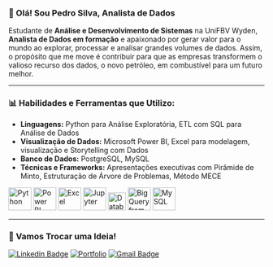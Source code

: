 ### 👋 Olá! Sou Pedro Silva, Analista de Dados

Estudante de **Análise e Desenvolvimento de Sistemas** na UniFBV Wyden, **Analista de Dados em formação** e apaixonado por gerar valor para o mundo ao explorar, processar e analisar grandes volumes de dados. Assim, o propósito que me move é contribuir para que as empresas transformem o valioso recurso dos dados, o novo petróleo, em combustível para um futuro melhor. 

---

### 📊 Habilidades e Ferramentas que Utilizo:

- **Linguagens:** Python para Análise Exploratória, ETL com SQL para Análise de Dados
- **Visualização de Dados:** Microsoft Power BI, Excel para modelagem, visualização e Storytelling com Dados
- **Banco de Dados:** PostgreSQL, MySQL
- **Técnicas e Frameworks:** Apresentações executivas com Pirâmide de Minto, Estruturação de Árvore de Problemas, Método MECE

<img src="https://github.com/user-attachments/assets/1120ee63-71cd-49eb-b315-4c41ddc091d3" alt="Python" width="45"/>
<img src="https://github.com/user-attachments/assets/ac05eac4-e384-40eb-a261-f8b8efeeabc8" alt="Power BI" width="45"/>
<img src="https://github.com/user-attachments/assets/9840fb8c-9fd7-411b-aa64-325df73b73dd" alt="Excel" width="45"/>
<img src="https://github.com/user-attachments/assets/c94e8d56-c48a-4ff8-bc21-968406d2c058" alt="Jupyter" width="45"/>
<img src="https://github.com/user-attachments/assets/f961697d-1d57-403d-8b89-0e1e78634014" alt="Databricks" width="35"/>
<img src="https://github.com/user-attachments/assets/d176e4c3-89b7-43dd-a1ea-4a1c5624ea56" alt="BigQuery from Google Cloud Plataform" width="45"/>
<img src="https://github.com/user-attachments/assets/cb82d88f-2741-4845-be01-c635d1229c19" alt="MySQL" width="45"/>

---

### 🏅 Vamos Trocar uma Ideia!

[![Linkedin Badge](https://img.shields.io/badge/-Pedro_Silva-blue?style=flat&logo=Linkedin&logoColor=white&link=https://www.linkedin.com/in/pedro-silva-1032a7243/)](https://www.linkedin.com/in/pedro-silva-1032a7243/)
[![Portfolio](https://img.shields.io/badge/Explore_Meu_Portfólio-0052CC?style=flat-square&logo=google-chrome&logoColor=white)](https://projetospedrosilva.com.br/)
[![Gmail Badge](https://img.shields.io/badge/-contatopedrosilva001@gmail.com-c14438?style=flat-square&logo=Gmail&logoColor=white&link=mailto:contatopedrosilva001@gmail.com)](mailto:contatopedrosilva001@gmail.com)



